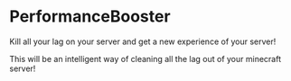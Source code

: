 # PerformanceBooster
Kill all your lag on your server and get a new experience of your server!

This will be an intelligent way of cleaning all the lag out of your minecraft server!

